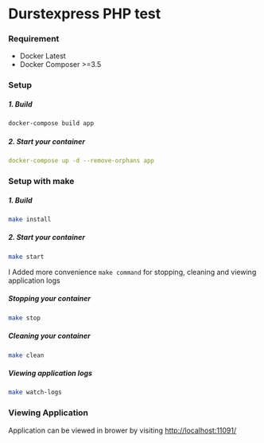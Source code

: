 # Durstexpress PHP test

### Requirement
* Docker Latest
* Docker Composer >=3.5

### Setup

##### 1. Build
```bash
docker-compose build app
```

##### 2. Start your container
```yaml
docker-compose up -d --remove-orphans app
```

### Setup with make

##### 1. Build
```bash
make install
```

##### 2. Start your container
```bash
make start
```

I Added more convenience `make command` for stopping, cleaning and viewing application logs 

##### Stopping your container
```bash
make stop
```

##### Cleaning your container
```bash
make clean
```

##### Viewing application logs
```bash
make watch-logs
```

### Viewing Application

Application can be viewed in brower by visiting [http://localhost:11091/](http://localhost:11091/)
 


